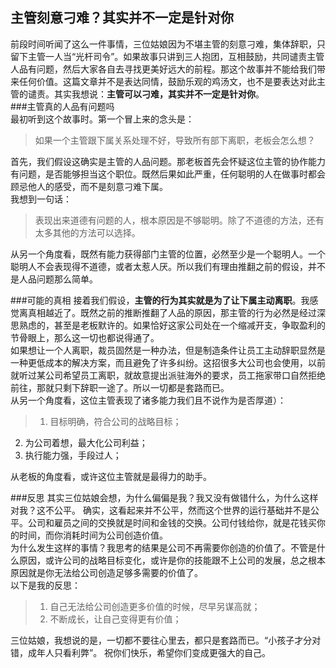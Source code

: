 主管刻意刁难？其实并不一定是针对你
---
前段时间听闻了这么一件事情，三位姑娘因为不堪主管的刻意刁难，集体辞职，只留下主管一人当“光杆司令”。如果故事只讲到三人抱团，互相鼓励，共同谴责主管人品有问题，然后大家各自去寻找更美好远大的前程。那这个故事并不能给我们带来任何价值。这篇文章并不是表达同情，鼓励乐观的鸡汤文，也不是要表达对此主管的谴责。其实我想说：**主管可以刁难，其实并不一定是针对你**。  
###主管真的人品有问题吗  
最初听到这个故事时。第一个冒上来的念头是：
>如果一个主管跟下属关系处理不好，导致所有部下离职，老板会怎么想？  

首先，我们假设这确实是主管的人品问题。那老板首先会怀疑这位主管的协作能力有问题，是否能够担当这个职位。既然后果如此严重，任何聪明的人在做事时都会顾忌他人的感受，而不是刻意刁难下属。  
我想到一句话：
>表现出来道德有问题的人，根本原因是不够聪明。除了不道德的方法，还有太多其他的方法可以选择。  

从另一个角度看，既然有能力获得部门主管的位置，必然至少是一个聪明人。一个聪明人不会表现得不道德，或者太惹人厌。所以我们有理由推翻之前的假设，并不是人品问题那么简单。

###可能的真相
接着我们假设，**主管的行为其实就是为了让下属主动离职**。我感觉离真相越近了。既然之前的推断推翻了人品的原因，那主管的行为必然是经过深思熟虑的，甚至是老板默许的。如果恰好这家公司处在一个缩减开支，争取盈利的节骨眼上，那么这一切也都说得通了。  
如果想让一个人离职，裁员固然是一种办法，但是制造条件让员工主动辞职显然是一种更低成本的解决方案，而且避免了许多纠纷。这招很多大公司也会使用，以前就听过某公司希望员工离职，就故意提出派驻海外的要求，员工拖家带口自然拒绝前往，那就只剩下辞职一途了。所以一切都是套路而已。  
从另一个角度看，这位主管表现了诸多能力我们且不说作为是否厚道）：
>1. 目标明确，符合公司的战略目标；
2. 为公司着想，最大化公司利益；
3. 执行能力强，手段过人；

从老板的角度看，或许这位主管就是最得力的助手。 

###反思
其实三位姑娘会想，为什么偏偏是我？我又没有做错什么，为什么这样对我？这不公平。
确实，这看起来并不公平，然而这个世界的运行基础并不是公平。公司和雇员之间的交换就是时间和金钱的交换。公司付钱给你，就是花钱买你的时间，而你消耗时间为公司创造价值。  
为什么发生这样的事情？我思考的结果是公司不再需要你创造的价值了。不管是什么原因，或许公司的战略目标变化，或许是你的技能跟不上公司的发展，总之根本原因就是你无法给公司创造足够多需要的价值了。  
以下是我的反思：
> 1. 自己无法给公司创造更多价值的时候，尽早另谋高就；
> 2. 不断成长，让自己变得更有价值；


三位姑娘，我想说的是，一切都不要往心里去，都只是套路而已。“小孩子才分对错，成年人只看利弊”。
祝你们快乐，希望你们变成更强大的自己。



